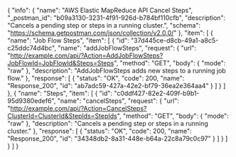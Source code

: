 {
  "info": {
    "name": "AWS Elastic MapReduce API Cancel Steps",
    "_postman_id": "b09a3130-3231-4f91-926d-b784bf110cfb",
    "description": "Cancels a pending step or steps in a running cluster.",
    "schema": "https://schema.getpostman.com/json/collection/v2.0.0/"
  },
  "item": [
    {
      "name": "Job Flow Steps",
      "item": [
        {
          "id": "37d445ce-d8cb-49a1-a8c5-c25ddc74d4bc",
          "name": "addJobFlowSteps",
          "request": {
            "url": "http://example.com/api/?Action=AddJobFlowSteps?JobFlowId=JobFlowId&Steps=Steps",
            "method": "GET",
            "body": {
              "mode": "raw"
            },
            "description": "AddJobFlowSteps adds new steps to a running job flow."
          },
          "response": [
            {
              "status": "OK",
              "code": 200,
              "name": "Response_200",
              "id": "ab7adc59-427a-42e2-bf79-36ea2e364aa4"
            }
          ]
        }
      ]
    },
    {
      "name": "Steps",
      "item": [
        {
          "id": "c0ddf427-82e2-409f-b9b1-95d9380edef6",
          "name": "cancelSteps",
          "request": {
            "url": "http://example.com/api/?Action=CancelSteps?ClusterId=ClusterId&StepIds=StepIds",
            "method": "GET",
            "body": {
              "mode": "raw"
            },
            "description": "Cancels a pending step or steps in a running cluster."
          },
          "response": [
            {
              "status": "OK",
              "code": 200,
              "name": "Response_200",
              "id": "34348db2-8a31-448e-b64a-22c8a79c0c97"
            }
          ]
        }
      ]
    }
  ]
}